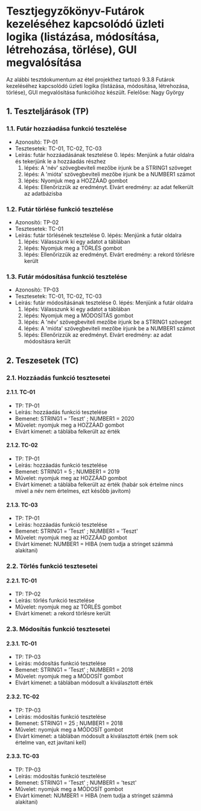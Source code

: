 # Tesztjegyzőkönyv-Futárok kezeléséhez kapcsolódó üzleti logika (listázása, módosítása, létrehozása, törlése), GUI megvalósítása

Az alábbi tesztdokumentum az étel projekthez tartozó 9.3.8 Futárok kezeléséhez kapcsolódó üzleti logika (listázása, módosítása, létrehozása, törlése), GUI megvalósítása funkcióihoz készült. Felelőse: Nagy György


## 1. Teszteljárások (TP)

### 1.1. Futár hozzáadása funkció tesztelése
- Azonosító: TP-01
- Tesztesetek: TC-01, TC-02, TC-03
- Leírás: futár hozzáadásának tesztelése
    0. lépés: Menjünk a futár oldalra és tekerjünk le a hozzáadás részhez
    1. lépés: A 'név' szövegbeviteli mezőbe írjunk be a STRING1 szöveget
    2. lépés: A 'mióta' szövegbeviteli mezőbe írjunk be a NUMBER1 számot
    3. lépés: Nyomjuk meg a HOZZÁAD gombot 
    4. lépés: Ellenőrizzük az eredményt. Elvárt eredmény: az adat felkerült az adatbázisba

### 1.2. Futár törlése funkció tesztelése
- Azonosító: TP-02
- Tesztesetek: TC-01
- Leírás: futár törlésének tesztelése
    0. lépés: Menjünk a futár oldalra
    1. lépés: Válasszunk ki egy adatot a táblában
    2. lépés: Nyomjuk meg a TÖRLÉS gombot
    3. lépés: Ellenőrizzük az eredményt. Elvárt eredmény: a rekord törlésre került
	
### 1.3. Futár módosítása funkció tesztelése
- Azonosító: TP-03
- Tesztesetek: TC-01, TC-02, TC-03
- Leírás: futár módosításának tesztelése
    0. lépés: Menjünk a futár oldalra
    1. lépés: Válasszunk ki egy adatot a táblában
    2. lépés: Nyomjuk meg a MÓDOSÍTÁS gombot
    3. lépés: A 'név' szövegbeviteli mezőbe írjunk be a STRING1 szöveget
    4. lépés: A 'mióta' szövegbeviteli mezőbe írjunk be a NUMBER1 számot
	5. lépés: Ellenőrizzük az eredményt. Elvárt eredmény: az adat módosításra került

## 2. Teszesetek (TC)

### 2.1. Hozzáadás funkció tesztesetei

#### 2.1.1. TC-01
- TP: TP-01
- Leírás: hozzáadás funkció tesztelése 
- Bemenet: STRING1 = 'Teszt' ; NUMBER1 = 2020
- Művelet: nyomjuk meg a HOZZÁAD gombot 
- Elvárt kimenet: a táblába felkerült az érték

#### 2.1.2. TC-02
- TP: TP-01
- Leírás: hozzáadás funkció tesztelése 
- Bemenet: STRING1 = 5 ; NUMBER1 = 2019
- Művelet: nyomjuk meg az HOZZÁAD gombot 
- Elvárt kimenet: a táblába felkerült az érték (habár sok értelme nincs mivel a név nem értelmes, ezt később javítom)

#### 2.1.3. TC-03
- TP: TP-01
- Leírás: hozzáadás funkció tesztelése 
- Bemenet: STRING1 = 'Teszt' ; NUMBER1 = 'Teszt'
- Művelet: nyomjuk meg az HOZZÁAD gombot 
- Elvárt kimenet: NUMBER1 = HIBA (nem tudja a stringet számmá alakitani)

### 2.2. Törlés funkció tesztesetei

#### 2.2.1. TC-01
- TP: TP-02
- Leírás: törlés funkció tesztelése
- Művelet: nyomjuk meg az TÖRLÉS gombot 
- Elvárt kimenet: a rekord törlésre került

### 2.3. Módosítás funkció tesztesetei

#### 2.3.1. TC-01
- TP: TP-03
- Leírás: módosítás funkció tesztelése 
- Bemenet: STRING1 = 'Teszt' ; NUMBER1 = 2018
- Művelet: nyomjuk meg a MÓDOSÍT gombot 
- Elvárt kimenet: a táblában módosult a kiválasztott érték

#### 2.3.2. TC-02
- TP: TP-03
- Leírás: módosítás funkció tesztelése 
- Bemenet: STRING1 = 25 ; NUMBER1 = 2018
- Művelet: nyomjuk meg a MÓDOSÍT gombot 
- Elvárt kimenet: a táblában módosult a kiválasztott érték (nem sok értelme van, ezt javitani kell)

#### 2.3.3. TC-03
- TP: TP-03
- Leírás: módosítás funkció tesztelése 
- Bemenet: STRING1 = 'Teszt' ; NUMBER1 = 'teszt'
- Művelet: nyomjuk meg a MÓDOSÍT gombot 
- Elvárt kimenet: NUMBER1 = HIBA (nem tudja a stringet számmá alakitani)



    